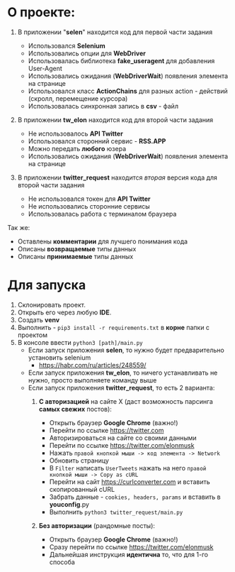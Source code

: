 # О проекте:

1. В приложении "**selen**" находится код для первой части задания
	- Использовался **Selenium**
	- Использовались опции для **WebDriver**
	- Использовалась библиотека **fake_useragent** для добавления User-Agent
	- Использовались ожидания (**WebDriverWait**) появления элемента на странице
	- Использовался класс **ActionChains** для разных action - действий (скролл, перемещение курсора)
	- Использовалась синхронная запись в **csv** - файл

2. В приложении **tw_elon** находится код для второй части задания
	- Не использовалось **API Twitter**
	- Использовался сторонний сервис - **RSS.APP**
	- Можно передать **любого** юзера
	- Использовались ожидания (**WebDriverWait**) появления элемента на странице

3. В приложении **twitter_request** находится *вторая* версия кода для второй части задания
	- Не использовалcя токен для **API Twitter**
	- Не использовались сторонние сервисы
	- Использовалась работа с терминалом браузера

Так же:
 - Оставлены **комментарии** для лучшего понимания кода
 - Описаны **возвращаемые** типы данных
 - Описаны **принимаемые** типы данных


# Для запуска

1.  Склонировать проект.
2.  Открыть его через любую **IDE**.
3.  Создать **venv** 
4.  Выполнить - `pip3 install -r requirements.txt` в **корне** папки с проектом
5.  В консоле ввести `python3 [path]/main.py`
	- Если запуск приложения **selen**, то нужно будет предварительно установить selenium 
		- https://habr.com/ru/articles/248559/
	-  Если запуск приложения **tw_elon**, то ничего устанавливать не нужно, просто      выполняете команду выше
	-  Если запуск приложения **twitter_request**, то есть 2 варианта:
		1. **С авторизацией** на сайте  X (даст возможность парсинга **самых свежих** постов):
			- Открыть браузер **Google Chrome** (важно!)
		    - Перейти по ссылке https://twitter.com 
		    - Авторизироваться на сайте со своими данными
		    -  Перейти по ссылке https://twitter.com/elonmusk
		    - Нажать `правой кнопкой мыши -> код элемента -> Network`
			- Обновить страницу
			- В `Filter` написать `UserTweets` нажать на него `правой кнопкой мыши -> Copy as cURL`
			- Перейти на сайт https://curlconverter.com и вставить скопированный cURL
			- Забрать данные - `cookies, headers, params` и вставить в **youconfig**.py
			- Выполнить `python3 twitter_request/main.py`
			
		2. **Без авторизации** (рандомные посты):
			- Открыть браузер **Google Chrome** (важно!)
		    - Сразу перейти по ссылке https://twitter.com/elonmusk
		    - Дальнейшая инструкция **идентична** то, что для 1-го способа

